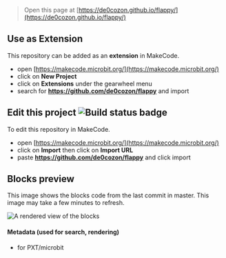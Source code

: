 
> Open this page at [https://de0cozon.github.io/flappy/](https://de0cozon.github.io/flappy/)

## Use as Extension

This repository can be added as an **extension** in MakeCode.

* open [https://makecode.microbit.org/](https://makecode.microbit.org/)
* click on **New Project**
* click on **Extensions** under the gearwheel menu
* search for **https://github.com/de0cozon/flappy** and import

## Edit this project ![Build status badge](https://github.com/de0cozon/flappy/workflows/MakeCode/badge.svg)

To edit this repository in MakeCode.

* open [https://makecode.microbit.org/](https://makecode.microbit.org/)
* click on **Import** then click on **Import URL**
* paste **https://github.com/de0cozon/flappy** and click import

## Blocks preview

This image shows the blocks code from the last commit in master.
This image may take a few minutes to refresh.

![A rendered view of the blocks](https://github.com/de0cozon/flappy/raw/master/.github/makecode/blocks.png)

#### Metadata (used for search, rendering)

* for PXT/microbit
<script src="https://makecode.com/gh-pages-embed.js"></script><script>makeCodeRender("{{ site.makecode.home_url }}", "{{ site.github.owner_name }}/{{ site.github.repository_name }}");</script>
